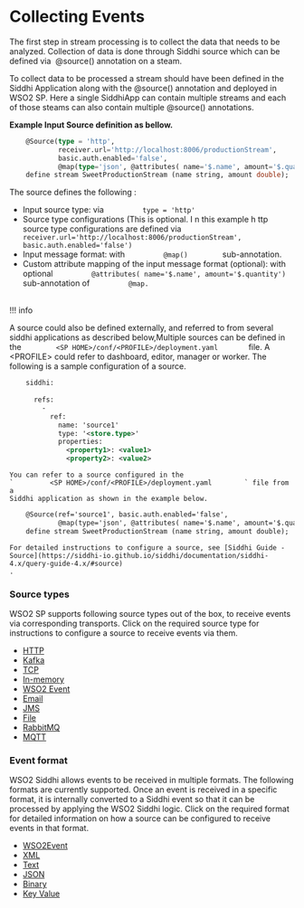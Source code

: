 # Collecting Events

The first step in stream processing is to collect the data that needs to
be analyzed. Collection of data is done through Siddhi source which can
be defined via  @source() annotation on a steam.

To collect data to be processed a stream should have been defined in the
Siddhi Application along with the @source() annotation and deployed in
WSO2 SP. Here a single SiddhiApp can contain multiple streams and each
of those steams can also contain multiple @source() annotations.

**Example Input Source definition as bellow.**

``` sql
    @Source(type = 'http',        
            receiver.url='http://localhost:8006/productionStream',
            basic.auth.enabled='false',
            @map(type='json', @attributes( name='$.name', amount='$.quantity')))
    define stream SweetProductionStream (name string, amount double);
```

  
The source defines the following :

-   Input source type: via `          type = 'http'         `
-   Source type configurations (This is optional. I n this example h ttp
    source type configurations are defined via
    `          receiver.url='http://localhost:8006/productionStream', basic.auth.enabled='false')         `
-   Input message format: with `          @map()         `
    sub-annotation.
-   Custom attribute mapping of the input message format (optional):
    with optional
    `          @attributes( name='$.name', amount='$.quantity')         `
    sub-annotation of `          @map.         `  
    `                   `

!!! info

A source could also be defined externally, and referred to from several
siddhi applications as described below,Multiple sources can be defined
in the `         <SP HOME>/conf/<PROFILE>/deployment.yaml        ` file.
A \<PROFILE\> could refer to dashboard, editor, manager or worker. The
following is a sample configuration of a source.

``` xml
    siddhi:
    
      refs:
        -
          ref:
            name: 'source1'
            type: '<store.type>'
            properties:
              <property1>: <value1>
              <property2>: <value2>
```
    
    You can refer to a source configured in the
    `         <SP HOME>/conf/<PROFILE>/deployment.yaml        ` file from a
    Siddhi application as shown in the example below.
    
      
    
``` xml
    @Source(ref='source1', basic.auth.enabled='false',
            @map(type='json', @attributes( name='$.name', amount='$.quantity')))
    define stream SweetProductionStream (name string, amount double);
```
    
    For detailed instructions to configure a source, see [Siddhi Guide -
    Source](https://siddhi-io.github.io/siddhi/documentation/siddhi-4.x/query-guide-4.x/#source)
    .
    

  

### Source types

WSO2 SP supports following source types out of the box, to receive
events via corresponding transports. Click on the required source type
for instructions to configure a source to receive events via them.

-   [HTTP](https://wso2-extensions.github.io/siddhi-io-http/api/latest/#source)
-   [Kafka](https://wso2-extensions.github.io/siddhi-io-kafka/api/latest/#kafka-source)
-   [TCP](https://wso2-extensions.github.io/siddhi-io-tcp/api/latest/#source)
-   [In-memory](https://siddhi-io.github.io/siddhi/api/latest/#inmemory-source)
-   [WSO2
    Event](https://wso2-extensions.github.io/siddhi-io-wso2event/#siddhi-wso2event-source)
-   [Email](https://wso2-extensions.github.io/siddhi-io-email/api/latest/#source)
-   [JMS](https://wso2-extensions.github.io/siddhi-io-jms/api/latest/#source)
-   [File](https://wso2-extensions.github.io/siddhi-io-file/api/latest/#source)
-   [RabbitMQ](https://wso2-extensions.github.io/siddhi-io-rabbitmq/api/1.0.1-SNAPSHOT/#source)
-   [MQTT](https://wso2-extensions.github.io/siddhi-io-mqtt/api/latest/#source)

  

### Event format

WSO2 Siddhi allows events to be received in multiple formats. The
following formats are currently supported. Once an event is received in
a specific format, it is internally converted to a Siddhi event so that
it can be processed by applying the WSO2 Siddhi logic. Click on the
required format for detailed information on how a source can be
configured to receive events in that format.

-   [WSO2Event](https://wso2-extensions.github.io/siddhi-map-wso2event/api/latest/#sourcemapper)
-   [XML](https://wso2-extensions.github.io/siddhi-map-xml/api/latest/#sourcemapper)
-   [Text](https://wso2-extensions.github.io/siddhi-map-text/api/1.0.3-SNAPSHOT/#sourcemapper)
-   [JSON](https://wso2-extensions.github.io/siddhi-map-json/api/4.0.4-SNAPSHOT/#sourcemapper)
-   [Binary](https://wso2-extensions.github.io/siddhi-map-binary/api/latest/#sourcemapper)
-   [Key
    Value](https://wso2-extensions.github.io/siddhi-map-keyvalue/api/latest/#sourcemapper)

  

  
